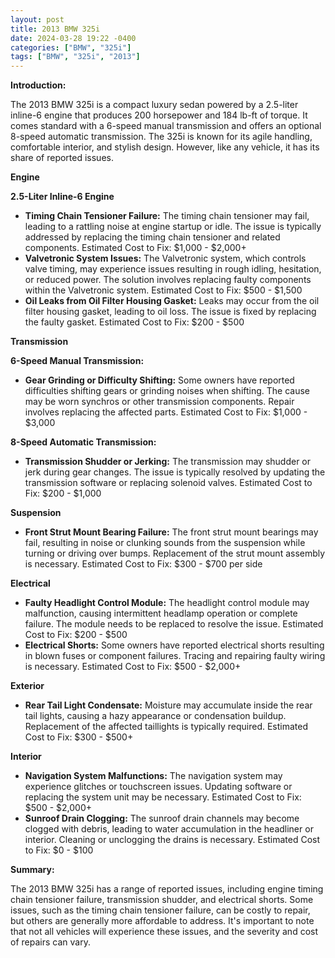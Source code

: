 ```yaml
---
layout: post
title: 2013 BMW 325i
date: 2024-03-28 19:22 -0400
categories: ["BMW", "325i"]
tags: ["BMW", "325i", "2013"]
---
```

**Introduction:**

The 2013 BMW 325i is a compact luxury sedan powered by a 2.5-liter inline-6 engine that produces 200 horsepower and 184 lb-ft of torque. It comes standard with a 6-speed manual transmission and offers an optional 8-speed automatic transmission. The 325i is known for its agile handling, comfortable interior, and stylish design. However, like any vehicle, it has its share of reported issues.

**Engine**

**2.5-Liter Inline-6 Engine**

* **Timing Chain Tensioner Failure:** The timing chain tensioner may fail, leading to a rattling noise at engine startup or idle. The issue is typically addressed by replacing the timing chain tensioner and related components. Estimated Cost to Fix: $1,000 - $2,000+
* **Valvetronic System Issues:** The Valvetronic system, which controls valve timing, may experience issues resulting in rough idling, hesitation, or reduced power. The solution involves replacing faulty components within the Valvetronic system. Estimated Cost to Fix: $500 - $1,500
* **Oil Leaks from Oil Filter Housing Gasket:** Leaks may occur from the oil filter housing gasket, leading to oil loss. The issue is fixed by replacing the faulty gasket. Estimated Cost to Fix: $200 - $500

**Transmission**

**6-Speed Manual Transmission:**

* **Gear Grinding or Difficulty Shifting:** Some owners have reported difficulties shifting gears or grinding noises when shifting. The cause may be worn synchros or other transmission components. Repair involves replacing the affected parts. Estimated Cost to Fix: $1,000 - $3,000

**8-Speed Automatic Transmission:**

* **Transmission Shudder or Jerking:** The transmission may shudder or jerk during gear changes. The issue is typically resolved by updating the transmission software or replacing solenoid valves. Estimated Cost to Fix: $200 - $1,000

**Suspension**

* **Front Strut Mount Bearing Failure:** The front strut mount bearings may fail, resulting in noise or clunking sounds from the suspension while turning or driving over bumps. Replacement of the strut mount assembly is necessary. Estimated Cost to Fix: $300 - $700 per side

**Electrical**

* **Faulty Headlight Control Module:** The headlight control module may malfunction, causing intermittent headlamp operation or complete failure. The module needs to be replaced to resolve the issue. Estimated Cost to Fix: $200 - $500
* **Electrical Shorts:** Some owners have reported electrical shorts resulting in blown fuses or component failures. Tracing and repairing faulty wiring is necessary. Estimated Cost to Fix: $500 - $2,000+

**Exterior**

* **Rear Tail Light Condensate:** Moisture may accumulate inside the rear tail lights, causing a hazy appearance or condensation buildup. Replacement of the affected taillights is typically required. Estimated Cost to Fix: $300 - $500+

**Interior**

* **Navigation System Malfunctions:** The navigation system may experience glitches or touchscreen issues. Updating software or replacing the system unit may be necessary. Estimated Cost to Fix: $500 - $2,000+
* **Sunroof Drain Clogging:** The sunroof drain channels may become clogged with debris, leading to water accumulation in the headliner or interior. Cleaning or unclogging the drains is necessary. Estimated Cost to Fix: $0 - $100

**Summary:**

The 2013 BMW 325i has a range of reported issues, including engine timing chain tensioner failure, transmission shudder, and electrical shorts. Some issues, such as the timing chain tensioner failure, can be costly to repair, but others are generally more affordable to address. It's important to note that not all vehicles will experience these issues, and the severity and cost of repairs can vary.
